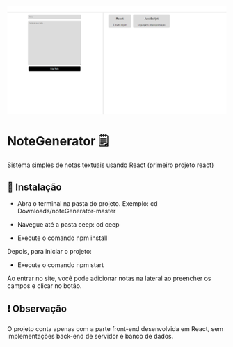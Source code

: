 
![Imagem do sistema](https://github.com/Lais2Barreto/NoteGenerator/blob/master/ceep_notas.png)

# NoteGenerator 🗒️
Sistema simples de notas textuais usando React
(primeiro projeto react)

## :rocket: Instalação

- Abra o terminal na pasta do projeto. 
Exemplo: cd Downloads/noteGenerator-master

- Navegue até a pasta ceep: cd ceep

- Execute o comando npm install

Depois, para iniciar o projeto:
- Execute o comando npm start


Ao entrar no site, você pode adicionar notas na lateral ao preencher os campos e clicar no botão.

## :exclamation: Observação
O projeto conta apenas com a parte front-end desenvolvida em React, sem implementações back-end de servidor e banco de dados.
